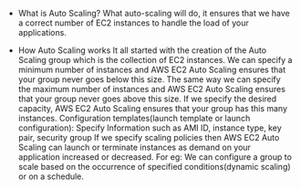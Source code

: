 * What is Auto Scaling?
    What auto-scaling will do, it ensures that we have a correct number of EC2 instances to handle the load of your applications.

* How Auto Scaling works
    It all started with the creation of the Auto Scaling group which is the collection of EC2 instances.
    We can specify a minimum number of instances and AWS EC2 Auto Scaling ensures that your group never goes below this size.
    The same way we can specify the maximum number of instances and AWS EC2 Auto Scaling ensures that your group never goes above this size.
    If we specify the desired capacity, AWS EC2 Auto Scaling ensures that your group has this many instances.
    Configuration templates(launch template or launch configuration): Specify Information such as AMI ID, instance type, key pair, security group
    If we specify scaling policies then AWS EC2 Auto Scaling can launch or terminate instances as demand on your application increased or decreased. For eg: We can configure a group to scale based on the occurrence of specified conditions(dynamic scaling) or on a schedule.

